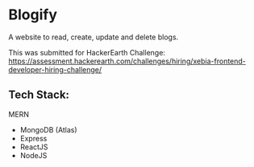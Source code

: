 # Blogify

A website to read, create, update and delete blogs.

This was submitted for HackerEarth Challenge: https://assessment.hackerearth.com/challenges/hiring/xebia-frontend-developer-hiring-challenge/

## Tech Stack:
MERN
- MongoDB (Atlas)
- Express
- ReactJS
- NodeJS

